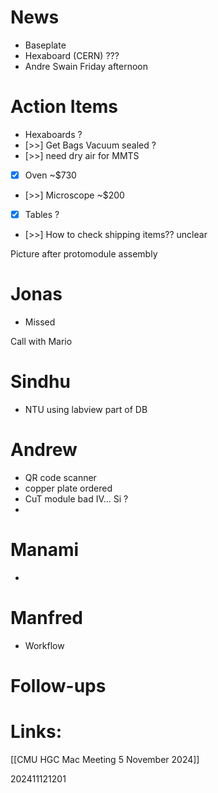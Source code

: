 # News 
- Baseplate 
- Hexaboard (CERN) ???
- Andre Swain Friday afternoon

# Action Items
- Hexaboards ? 
- [>>] Get Bags Vacuum sealed ? 
- [>>] need dry air for MMTS
- [x] Oven ~$730 
- [>>] Microscope ~$200
- [x] Tables ? 
- [>>] How to check shipping items?? unclear


Picture after protomodule assembly 
# Jonas
- Missed 


Call with Mario

# Sindhu
- NTU using labview part of DB


# Andrew
- QR code scanner
- copper plate ordered 
- CuT module bad IV... Si ?
- 

# Manami 
- 

# Manfred 
- Workflow



# Follow-ups


# Links: 
[[CMU HGC Mac Meeting 5 November 2024]]


202411121201
